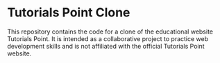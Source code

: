 # Tutorials Point Clone
This repository contains the code for a clone of the educational website Tutorials Point. It is intended as a collaborative project to practice web development skills and is not affiliated with the official Tutorials Point website.
